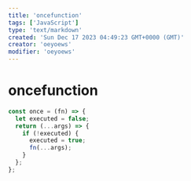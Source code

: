 ```yaml
---
title: 'oncefunction'
tags: ['JavaScript']
type: 'text/markdown'
created: 'Sun Dec 17 2023 04:49:23 GMT+0000 (GMT)'
creator: 'oeyoews'
modifier: 'oeyoews'
---
```


# oncefunction

```js
const once = (fn) => {
  let executed = false;
  return (...args) => {
    if (!executed) {
      executed = true;
      fn(...args);
    }
  };
};
```
